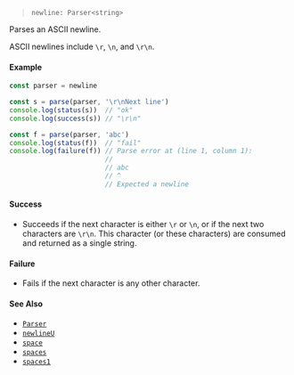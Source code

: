 <!--
 Copyright (c) 2020 Thomas J. Otterson
 
 This software is released under the MIT License.
 https://opensource.org/licenses/MIT
-->

> `newline: Parser<string>`

Parses an ASCII newline.

ASCII newlines include `\r`, `\n`, and `\r\n`.

#### Example

```javascript
const parser = newline

const s = parse(parser, '\r\nNext line')
console.log(status(s))  // "ok"
console.log(success(s)) // "\r\n"

const f = parse(parser, 'abc')
console.log(status(f))  // "fail"
console.log(failure(f)) // Parse error at (line 1, column 1):
                        //
                        // abc
                        // ^
                        // Expected a newline
```

#### Success

* Succeeds if the next character is either `\r` or `\n`, or if the next two characters are `\r\n`. This character (or these characters) are consumed and returned as a single string.

#### Failure

* Fails if the next character is any other character.

#### See Also

* [`Parser`](../types/parser.md)
* [`newlineU`](newlineu.md)
* [`space`](space.md)
* [`spaces`](spaces.md)
* [`spaces1`](spaces1.md)